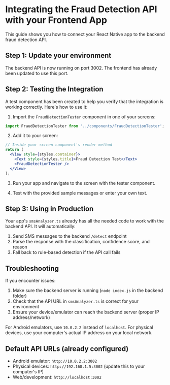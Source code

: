 # Integrating the Fraud Detection API with your Frontend App

This guide shows you how to connect your React Native app to the backend fraud detection API.

## Step 1: Update your environment

The backend API is now running on port 3002. The frontend has already been updated to use this port.

## Step 2: Testing the Integration

A test component has been created to help you verify that the integration is working correctly. Here's how to use it:

1. Import the `FraudDetectionTester` component in one of your screens:

```jsx
import FraudDetectionTester from '../components/FraudDetectionTester';
```

2. Add it to your screen:

```jsx
// Inside your screen component's render method
return (
  <View style={styles.container}>
    <Text style={styles.title}>Fraud Detection Test</Text>
    <FraudDetectionTester />
  </View>
);
```

3. Run your app and navigate to the screen with the tester component.

4. Test with the provided sample messages or enter your own text.

## Step 3: Using in Production

Your app's `smsAnalyzer.ts` already has all the needed code to work with the backend API. It will automatically:

1. Send SMS messages to the backend `/detect` endpoint
2. Parse the response with the classification, confidence score, and reason
3. Fall back to rule-based detection if the API call fails

## Troubleshooting

If you encounter issues:

1. Make sure the backend server is running (`node index.js` in the backend folder)
2. Check that the API URL in `smsAnalyzer.ts` is correct for your environment
3. Ensure your device/emulator can reach the backend server (proper IP address/network)

For Android emulators, use `10.0.2.2` instead of `localhost`.
For physical devices, use your computer's actual IP address on your local network.

## Default API URLs (already configured)

- Android emulator: `http://10.0.2.2:3002`
- Physical devices: `http://192.168.1.5:3002` (update this to your computer's IP)
- Web/development: `http://localhost:3002`
